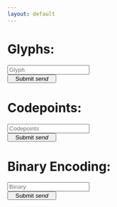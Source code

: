 ```yaml
---
layout: default
---
```

<script src="./conversion_logic.js"></script>

 <div class="row">
    <form class="col s12">
      <div class="row">
        <div class="col s4" >
          <h1>Glyphs:</h1>
        </div>
        <div class="input-field col s6">
          <input placeholder="Glyph" id="glyph" type="text" class="validate">
        </div>
       <div class="col s2">
           <button class="indigo btn waves-effect" style="padding:0 16px;"  type="submit" onClick="glyphEnter()">Submit
              <i class="material-icons right">send</i>
           </button>
         </div>
      </div>
  </form>
</div>

 <div class="row">
    <form class="col s12">
      <div class="row">
        <div class="col s4" >
          <h1>Codepoints:</h1>
        </div>
         <div class="input-field col s6">
           <input placeholder="Codepoints" id="cp" type="text" class="validate" >
         </div>
         <div class="col s2">
           <button class="indigo btn waves-effect" style="padding:0 16px;" type="submit" onClick="cpEnter()">Submit
              <i class="material-icons right">send</i>
           </button>
         </div>
      </div>
  </form>
</div>
 <div class="row">
    <form class="col s12">
      <div class="row">
        <div class="col s4" >
          <h1>Binary Encoding:</h1>
        </div>
        <div class="input-field col s6">
          <input placeholder="Binary" id="be" type="text" class="validate">
        </div>
       <div class="col s2">
           <button class="indigo btn waves-effect" style="padding:0 16px;"  type="submit" onClick="beEnter()">Submit
              <i class="material-icons right">send</i>
           </button>
         </div>
      </div>
  </form>
</div>
